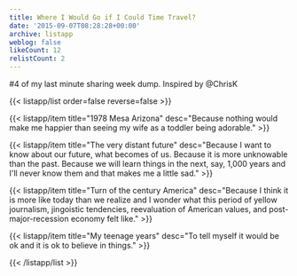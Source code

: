 ```yaml
---
title: Where I Would Go if I Could Time Travel?
date: '2015-09-07T08:28:28+00:00'
archive: listapp
weblog: false
likeCount: 12
relistCount: 2
---
```


#4 of my last minute sharing week dump. Inspired by @ChrisK

<!--more-->

{{< listapp/list order=false reverse=false >}}

   {{< listapp/item title="1978 Mesa Arizona"
      desc="Because nothing would make me happier than seeing my wife as a toddler being adorable." >}}

   {{< listapp/item title="The very distant future"
      desc="Because I want to know about our future, what becomes of us. Because it is more unknowable than the past. Because we will learn things in the next, say, 1,000 years and I'll never know them and that makes me a little sad." >}}

   {{< listapp/item title="Turn of the century America"
      desc="Because I think it is more like today than we realize and I wonder what this period of yellow journalism, jingoistic tendencies, reevaluation of American values, and post-major-recession economy felt like." >}}

   {{< listapp/item title="My teenage years"
      desc="To tell myself it would be ok and it is ok to believe in things." >}}

{{< /listapp/list >}}
